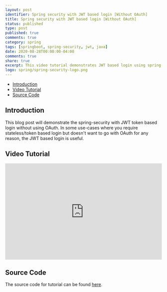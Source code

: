```yaml
---
layout: post
identifier: Spring security with JWT based login [Without OAuth]
title: Spring security with JWT based login [Without OAuth]
status: published
type: post
published: true
comments: true
category: spring
tags: [springboot, spring-security, jwt, java]
date: 2020-08-28T00:00:00-04:00
comments: true
share: true
excerpt: This video tutorial demonstrates JWT based login using spring-security. 
logo: spring/spring-security-logo.png
---
```

<style>
.videoWrapper {
    position: relative;
    padding-bottom: 56.25%; /* 16:9 */
    padding-top: 25px;
    height: 0;
}
.videoWrapper iframe {
    position: absolute;
    top: 0;
    left: 0;
    width: 100%;
    height: 100%;
}
</style>
* [Introduction](#intro)
* [Video Tutorial](#video-link)
* [Source Code](#source-code)

## Introduction <a name="intro"></a>
This blog post will demonstrate the spring-security with JWT token based login without using OAuth. In some use-cases where you require stateless/token based login
 but doesn't want to go with OAuth for any reason, the JWT based login is useful.
 
## Video Tutorial<a name="video-link"></a>

<div class="videoWrapper">
    <iframe width="560" height="315" src="https://www.youtube.com/embed/-h9jdXfP9Zc" frameborder="0" allow="accelerometer; autoplay; encrypted-media; gyroscope; picture-in-picture" allowfullscreen></iframe>
</div>

## Source Code<a name="source-code"></a>

The source code for tutorial can be found [here](https://github.com/jeetmp3/tutorials/tree/master/spring-security-jwt-login). 
